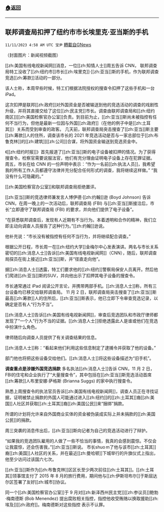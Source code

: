 ###  [:house:返回](README.md)
---


## 联邦调查局扣押了纽约市市长埃里克·亚当斯的手机
`11/11/2023 4:58 AM UTC 宝尹` [轉載自GNews](https://gnews.org/articles/1959457)

（封面图片：新闻视频截图）

[[zh:美国有线电视新闻网]]消息，一位[[zh:知情人士]]周五告诉 CNN， 联邦调查局特工没收了[[zh:纽约市]]市长[[zh:埃里克]]·[[zh:亚当]]斯的手机，作为联邦调查竞选[[zh:筹款]]活动的一部分。

该人士称，本周早些时候，特工们根据法院授权的搜查令扣押了这些手机和一台 iPad。

这次扣押是联邦[[zh:政府]]对外国资金是否被输送到他的竞选活动的调查的戏剧性升级，并将其直接交给了这位[[zh:民主党]]市长。调查由联邦调查局和[[zh:纽约南区]][[zh:美国检察官办公室]]负责。到目前为止，[[zh:亚当]]斯尚未被指控有任何不当行为，但他是最新一位因与外国[[zh:政府]]（在他的例子中是[[zh:土耳其]]）关系而受到审查的政客。
几天前，联邦调查局突击搜查了[[zh:亚当]]斯主要[[zh:筹款]]人的住所，调查该市长的 2021 年竞选活动是否与一家总部位于[[zh:布鲁克林]]的[[zh:建筑]][[zh:公司]]合谋，将外国资金输送到竞选资金中。

《[[zh:纽约时报]]》首先报道了[[zh:亚当]]斯的电子设备被扣押的情况。为了获得搜查令，检察官需要说服法官，他们有充分理由证明电子设备上存在犯罪证据。
周五，市长在给 CNN 的一份声明中表示：“作为一名前[[zh:执法人员]]，我希望我的所有工作人员都遵守法律并充分配合任何形式的调查，我将继续这样做。” “我没有什么可隐藏的。”

[[zh:美国检察官办公室]]和联邦调查局拒绝置评。

[[zh:亚当]]斯的竞选律师兼发言人博伊德·[[zh:约翰]]逊 (Boyd Johnson) 告诉 CNN，在周一晚上的一次活动后，联邦调查局 (FBI) 与[[zh:亚当]]斯接洽后，市长“立即遵守了联邦调查局 (FBI) 的要求，并向他们提供了电子设备”。

“在获悉联邦调查后，发现有人近期有不当行为。本着透明和合作的精神，我们立即主动向调查人员报告了这种行为。”[[zh:约翰]]逊说。

他补充说：“市长没有被指控有任何不当行为，并将继续配合调查。”

根据公开日程，市长周一在[[zh:纽约大学]]金梅尔中心发表演讲。两名与市长关系密切的[[zh:消息人士]]告诉[[zh:美国有线电视新闻网]]（CNN），随后，联邦调查局探员在街上接近[[zh:亚当]]斯，并“径直走向他”。

据[[zh:消息人士]]透露，特工们要求他的[[zh:纽约]]警察局保安人员离开。然后他们爬进[[zh:亚当]]斯的SUV，并向他出示了扣押其电子设备的搜查令。

市长通常通过 iPad 阅读公开言论，并携带两部手机。[[zh:消息人士]]称，所有三台设备均已移交给联邦调查局。
11 月 2 日，联邦调查局突击搜查了[[zh:亚当]]斯最高[[zh:筹款]]人的住所后，[[zh:亚当]]斯表示，他已立即下令审查竞选记录，以确定是否有人“行为不当”。

[[zh:消息人士]]告诉[[zh:美国有线电视新闻网]]，审查后竞选团队和市政厅律师都发现了“一个人”行为不当的证据。[[zh:消息人士]]拒绝透露此人是谁或他们在竞选中扮演什么角色。

律师随后向调查人员提供了有关调查结果的信息。

[[zh:消息人士]]称：“看起来他们利用这些信息制定了逮捕令并获取了他的设备。”

​​​​​​​​​​​​​​​​​​​​​​​​​​​​​​​​部门他也将把这些设备交给他们。[[zh:消息人士]]将这些设备描述为“旧手机”。

**调查重点是涉嫌外国竞选捐款**
多名执法[[zh:消息人士]]告诉 CNN，11 月 2 日，FBI​​​​​​​​​​​​的住宅和企业执行了“大量搜查令”，其中包括在[[zh:亚当]]斯竞选活动首席[[zh:筹款]]人布里安娜·萨格斯 (Brianna Suggs) 的家中执行搜查令。

熟悉上周搜查令的执法官员告诉[[zh:美国有线电视新闻网]]，调查人员正在寻找证据，证明被禁止捐款的外国人可能通过进入[[zh:纽约]]的[[zh:土耳其]]裔[[zh:美国]]人社区并获取[[zh:土耳其]]裔[[zh:美国公民]]来“捆绑”捐款。

所谓的计划将允许来自外国商业实体的资金被伪装成实际上并未捐款的[[zh:美国公民]]的捐款。

周三突袭的消息传出后，[[zh:亚当]]斯向记者为自己的竞选活动进行了辩护。

“如果我的竞选团队雇用的人做了一些不恰当的事情，我真的会感到震惊。不仅会让我震惊，还会伤害我，”[[zh:亚当]]斯说。
市长shuo m了他与该市[[zh:土耳其]]裔[[zh:美国]]人社区的关系，并在最近[[zh:曼哈顿]]下城举行的升旗仪式上指出，他至少访问过该国六七次。

[[zh:亚当]]斯作为[[zh:布鲁克林]]区区长至少两次前往[[zh:土耳其]]。[[zh:土耳其]]领事馆支付了 2015 年 8 月的旅行费用，期间他与[[zh:伊斯坦布尔]]于斯屈达尔区签署了友好[[zh:城市]]协议。

同一个[[zh:美国检察官办公室]]于 9 月对[[zh:新泽西州民主党]][[zh:参议员]]鲍勃·梅南德斯 (Bob Menendez) 提出腐败相关指控，指控他收受贿赂以换取援助[[zh:埃及]][[zh:政府]]。梅南德斯对这些指控 表示不认罪。
